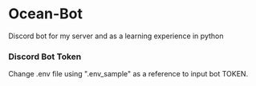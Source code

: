# Ocean-Bot
Discord bot for my server and as a learning experience in python


### Discord Bot Token
Change .env file using ".env_sample" as a reference to input bot TOKEN.
